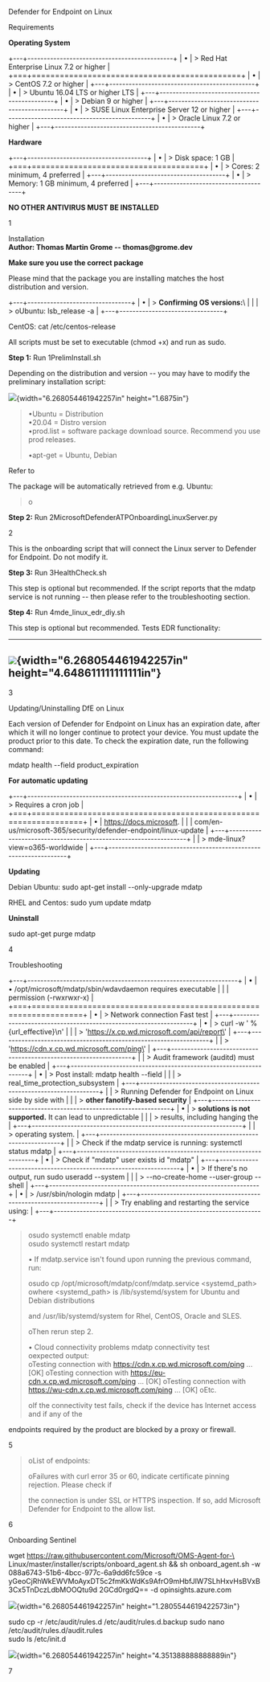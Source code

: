 Defender for Endpoint on Linux

Requirements

**Operating System**

+---+---------------------------------------------+
| • | > Red Hat Enterprise Linux 7.2 or higher    |
+===+=============================================+
| • | > CentOS 7.2 or higher                      |
+---+---------------------------------------------+
| • | > Ubuntu 16.04 LTS or higher LTS            |
+---+---------------------------------------------+
| • | > Debian 9 or higher                        |
+---+---------------------------------------------+
| • | > SUSE Linux Enterprise Server 12 or higher |
+---+---------------------------------------------+
| • | > Oracle Linux 7.2 or higher                |
+---+---------------------------------------------+

**Hardware**

+---+-------------------------------------+
| • | > Disk space: 1 GB                  |
+===+=====================================+
| • | > Cores: 2 minimum, 4 preferred     |
+---+-------------------------------------+
| • | > Memory: 1 GB minimum, 4 preferred |
+---+-------------------------------------+

**NO OTHER ANTIVIRUS MUST BE INSTALLED**

1

Installation\
**Author: Thomas Martin Grome -- thomas\@grome.dev**

**Make sure you use the correct package**

Please mind that the package you are installing matches the host
distribution and version.

+---+--------------------------------+
| • | > **Confirming OS versions:**\ |
|   | > oUbuntu: lsb_release -a      |
+---+--------------------------------+

CentOS: cat /etc/centos-release

All scripts must be set to executable (chmod +x) and run as sudo.

**Step 1:** Run 1PrelimInstall.sh

Depending on the distribution and version -- you may have to modify the
preliminary installation script:

![](vertopal_2fe6176bb9434b7b907da70a908f069e/media/image1.png){width="6.268054461942257in"
height="1.6875in"}

> •Ubuntu = Distribution\
> •20.04 = Distro version\
> •prod.list = software package download source. Recommend you use prod
> releases.
>
> •apt-get = Ubuntu, Debian

Refer to

The package will be automatically retrieved from e.g. Ubuntu:

> o

**Step 2:** Run 2MicrosoftDefenderATPOnboardingLinuxServer.py

2

This is the onboarding script that will connect the Linux server to
Defender for Endpoint. Do not modify it.

**Step 3:** Run 3HealthCheck.sh

This step is optional but recommended. If the script reports that the
mdatp service is not running -- then please refer to the troubleshooting
section.

**Step 4:** Run 4mde_linux_edr_diy.sh

This step is optional but recommended. Tests EDR functionality:

  ---------------------------------------------------------------------------------------------------------------------------
  ![](vertopal_2fe6176bb9434b7b907da70a908f069e/media/image2.png){width="6.268054461942257in" height="4.648611111111111in"}
  ---------------------------------------------------------------------------------------------------------------------------

3

Updating/Uninstalling DfE on Linux

Each version of Defender for Endpoint on Linux has an expiration date,
after which it will no longer continue to protect your device. You must
update the product prior to this date. To check the expiration date, run
the following command:

mdatp health \--field product_expiration

**For automatic updating**

+---+-----------------------------------------------------------------+
| • | > Requires a cron job                                           |
+===+=================================================================+
| • | https://docs.microsoft.                                         |
|   | com/en-us/microsoft-365/security/defender-endpoint/linux-update |
+---+-----------------------------------------------------------------+
|   | > mde-linux?view=o365-worldwide                                 |
+---+-----------------------------------------------------------------+

**Updating**

Debian Ubuntu: sudo apt-get install \--only-upgrade mdatp

RHEL and Centos: sudo yum update mdatp

**Uninstall**

sudo apt-get purge mdatp

4

Troubleshooting

+---+-----------------------------------------------------------------+
| • | • /opt/microsoft/mdatp/sbin/wdavdaemon requires executable      |
|   | permission (-rwxrwxr-x)                                         |
+===+=================================================================+
| • | > Network connection Fast test                                  |
+---+-----------------------------------------------------------------+
| • | > curl -w \' %{url_effective}\\n\'                              |
|   | > \'https://x.cp.wd.microsoft.com/api/report\'                  |
+---+-----------------------------------------------------------------+
|   | > \'https://cdn.x.cp.wd.microsoft.com/ping\'                    |
+---+-----------------------------------------------------------------+
|   | > Audit framework (auditd) must be enabled                      |
+---+-----------------------------------------------------------------+
| • | > Post install: mdatp health \--field                           |
|   | > real_time_protection_subsystem                                |
+---+-----------------------------------------------------------------+
|   | > Running Defender for Endpoint on Linux side by side with      |
|   | > **other fanotify-based security**                             |
+---+-----------------------------------------------------------------+
| • | > **solutions is not supported.** It can lead to unpredictable  |
|   | > results, including hanging the                                |
+---+-----------------------------------------------------------------+
|   | > operating system.                                             |
+---+-----------------------------------------------------------------+
|   | > Check if the mdatp service is running: systemctl status mdatp |
+---+-----------------------------------------------------------------+
| • | > Check if \"mdatp\" user exists id \"mdatp\"                   |
+---+-----------------------------------------------------------------+
| • | > If there\'s no output, run sudo useradd \--system             |
|   | > \--no-create-home \--user-group \--shell                      |
+---+-----------------------------------------------------------------+
| • | > /usr/sbin/nologin mdatp                                       |
+---+-----------------------------------------------------------------+
|   | > Try enabling and restarting the service using:                |
+---+-----------------------------------------------------------------+

> osudo systemctl enable mdatp\
> osudo systemctl restart mdatp
>
> • If mdatp.service isn\'t found upon running the previous command,
> run:
>
> osudo cp /opt/microsoft/mdatp/conf/mdatp.service \<systemd_path\>\
> owhere \<systemd_path\> is /lib/systemd/system for Ubuntu and Debian
> distributions
>
> and /usr/lib/systemd/system for Rhel, CentOS, Oracle and SLES.
>
> oThen rerun step 2.
>
> • Cloud connectivity problems mdatp connectivity test\
> oexpected output:\
> oTesting connection with https://cdn.x.cp.wd.microsoft.com/ping \...
> \[OK\] oTesting connection with
> https://eu-cdn.x.cp.wd.microsoft.com/ping \... \[OK\] oTesting
> connection with https://wu-cdn.x.cp.wd.microsoft.com/ping \... \[OK\]
> oEtc.
>
> oIf the connectivity test fails, check if the device has Internet
> access and if any of the

endpoints required by the product are blocked by a proxy or firewall.

5

> oList of endpoints:
>
> oFailures with curl error 35 or 60, indicate certificate pinning
> rejection. Please check if
>
> the connection is under SSL or HTTPS inspection. If so, add Microsoft
> Defender for Endpoint to the allow list.

6

Onboarding Sentinel

wget https://raw.githubusercontent.com/Microsoft/OMS-Agent-for-\
Linux/master/installer/scripts/onboard_agent.sh && sh onboard_agent.sh
-w 088a6743-51b6-4bcc-977c-6a9dd6fc59ce -s\
yGeoCjRhWkEWVMoAyxDT5c2fmKkWdKs9AfrO9mHbfJlW7SLhHxvHsBVxB3Cx5TnDczLdbMOOQtu9d
2GCd0rgdQ== -d opinsights.azure.com

![](vertopal_2fe6176bb9434b7b907da70a908f069e/media/image3.png){width="6.268054461942257in"
height="1.2805544619422573in"}

sudo cp -r /etc/audit/rules.d /etc/audit/rules.d.backup sudo nano
/etc/audit/rules.d/audit.rules\
sudo ls /etc/init.d

![](vertopal_2fe6176bb9434b7b907da70a908f069e/media/image4.png){width="6.268054461942257in"
height="4.351388888888889in"}

7
